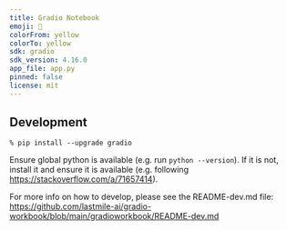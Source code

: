 ```yaml
---
title: Gradio Notebook
emoji: 🏃
colorFrom: yellow
colorTo: yellow
sdk: gradio
sdk_version: 4.16.0
app_file: app.py
pinned: false
license: mit
---
```


## Development

`% pip install --upgrade gradio`

Ensure global python is available (e.g. run `python --version`). If it is not, install it and ensure it
is available (e.g. following https://stackoverflow.com/a/71657414).

For more info on how to develop, please see the README-dev.md file: https://github.com/lastmile-ai/gradio-workbook/blob/main/gradioworkbook/README-dev.md
